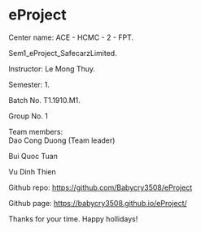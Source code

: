 # eProject
Center name: ACE - HCMC - 2 - FPT.

Sem1_eProject_SafecarzLimited.

Instructor:	Le Mong Thuy.

Semester:	1.

Batch No.	T1.1910.M1.

Group No.	1

Team members:                    
Dao Cong Duong (Team leader)	

Bui Quoc Tuan	 

Vu Dinh Thien	                


Github repo: https://github.com/Babycry3508/eProject

Github page: https://babycry3508.github.io/eProject/

Thanks for your time.
Happy hollidays!
